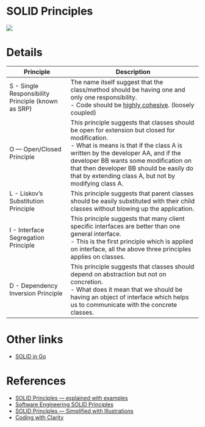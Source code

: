 # SOLID Principles

![](https://www.dereuromark.de/wp-content/uploads/2016/01/SOLID.jpg)

# Details 

| Principle                                          | Description                                                                                                                                                                                                                                                                                                                      |
|----------------------------------------------------|----------------------------------------------------------------------------------------------------------------------------------------------------------------------------------------------------------------------------------------------------------------------------------------------------------------------------------|
| S - Single Responsibility Principle (known as SRP) | The name itself suggest that the class/method should be having one and only one responsibility.<br/>- Code should be [highly cohesive](Cohesion.md). (loosely coupled)                                                                                                                                                           |
| O — Open/Closed Principle                          | This principle suggests that classes should be open for extension but closed for modification.<br/>- What is means is that if the class A is written by the developer AA, and if the developer BB wants some modification on that then developer BB should be easily do that by extending class A, but not by modifying class A. |
| L - Liskov’s Substitution Principle                | This principle suggests that parent classes should be easily substituted with their child classes without blowing up the application.                                                                                                                                                                                            |
| I - Interface Segregation Principle                | This principle suggests that many client specific interfaces are better than one general interface.<br/>- This is the first principle which is applied on interface, all the above three principles applies on classes.                                                                                                          |
| D - Dependency Inversion Principle                 | This principle suggests that classes should depend on abstraction but not on concretion.<br/>- What does it mean that we should be having an object of interface which helps us to communicate with the concrete classes.                                                                                                        |

# Other links 
- [SOLID in Go](https://github.com/Anshul619/golang/tree/main/OOPsGo)

# References
- [SOLID Principles — explained with examples](https://medium.com/mindorks/solid-principles-explained-with-examples-79d1ce114ace)
- [Software Engineering SOLID Principles](https://junaidshahid.com/software-engineering-solid-principles/)
- [SOLID Principles — Simplified with Illustrations](https://levelup.gitconnected.com/solid-principles-simplified-with-illustrations-fe5265f68ec6)
- [Coding with Clarity](https://alistapart.com/article/coding-with-clarity/)